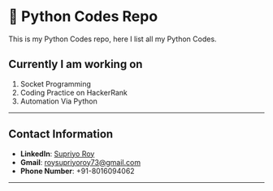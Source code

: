 # 🔧 Python Codes Repo

This is my Python Codes repo, here I list all my Python Codes.

## Currently I am working on

1. Socket Programming
2. Coding Practice on HackerRank
3. Automation Via Python




---
## Contact Information

- **LinkedIn**: [Supriyo Roy](https://www.linkedin.com/in/supriyo-roy-kolkata)
- **Gmail**: [roysupriyoroy73@gmail.com](mailto:roysupriyoroy73@gmail.com)
- **Phone Number**: +91-8016094062
---
